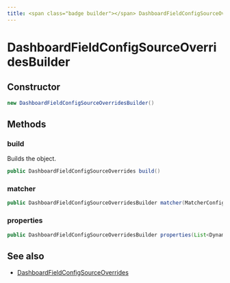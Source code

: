 ```yaml
---
title: <span class="badge builder"></span> DashboardFieldConfigSourceOverridesBuilder
---
```

# <span class="badge builder"></span> DashboardFieldConfigSourceOverridesBuilder

## Constructor

```java
new DashboardFieldConfigSourceOverridesBuilder()
```
## Methods

### <span class="badge object-method"></span> build

Builds the object.

```java
public DashboardFieldConfigSourceOverrides build()
```

### <span class="badge object-method"></span> matcher

```java
public DashboardFieldConfigSourceOverridesBuilder matcher(MatcherConfig matcher)
```

### <span class="badge object-method"></span> properties

```java
public DashboardFieldConfigSourceOverridesBuilder properties(List<DynamicConfigValue> properties)
```

## See also

 * <span class="badge object-type-class"></span> [DashboardFieldConfigSourceOverrides](./object-DashboardFieldConfigSourceOverrides.md)
